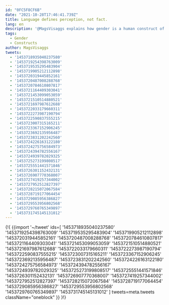 ```yaml
---
id: "0FC5F8CF6B"
date: "2021-10-28T17:46:41.739Z"
title: Language defines perception, not fact.
lang: en
description: '@MagsVisaggs explains how gender is a human construct of cultural needs, just like color.'
tags:
  - Gender
  - Constructs
author: MagsVisaggs
tweets:
  - '1453718935040237580'
  - '1453719254398763009'
  - '1453719535295483904'
  - '1453719905212112898'
  - '1453720319445852161'
  - '1453720487008288768'
  - '1453720784610807817'
  - '1453721164409303041'
  - '1453721453099053059'
  - '1453721510514880521'
  - '1453721697987612688'
  - '1453722033179660311'
  - '1453722273987190794'
  - '1453722590837555215'
  - '1453723007315165211'
  - '1453723367152906245'
  - '1453723692135956487'
  - '1453723831202242560'
  - '1453724226163122180'
  - '1453724275756584973'
  - '1453724394782556167'
  - '1453724939782029325'
  - '1453725273199808517'
  - '1453725551441571846'
  - '1453726301152432131'
  - '1453726907770368007'
  - '1453727419257344002'
  - '1453727952512827397'
  - '1453728215072067584'
  - '1453728719177064454'
  - '1453729085956386827'
  - '1453729553956802568'
  - '1453729760765349897'
  - '1453731745145131012'
---
```

{!{
{{import '~/tweet' ids=[
  '1453718935040237580'
  '1453719254398763009'
  '1453719535295483904'
  '1453719905212112898'
  '1453720319445852161'
  '1453720487008288768'
  '1453720784610807817'
  '1453721164409303041'
  '1453721453099053059'
  '1453721510514880521'
  '1453721697987612688'
  '1453722033179660311'
  '1453722273987190794'
  '1453722590837555215'
  '1453723007315165211'
  '1453723367152906245'
  '1453723692135956487'
  '1453723831202242560'
  '1453724226163122180'
  '1453724275756584973'
  '1453724394782556167'
  '1453724939782029325'
  '1453725273199808517'
  '1453725551441571846'
  '1453726301152432131'
  '1453726907770368007'
  '1453727419257344002'
  '1453727952512827397'
  '1453728215072067584'
  '1453728719177064454'
  '1453729085956386827'
  '1453729553956802568'
  '1453729760765349897'
  '1453731745145131012'
] tweets=meta.tweets className="oneblock" }}
}!}
